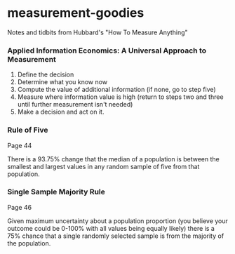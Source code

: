 # measurement-goodies

Notes and tidbits from Hubbard's "How To Measure Anything"

### Applied Information Economics: A Universal Approach to Measurement

1. Define the decision
2. Determine what you know now
3. Compute the value of additional information (if none, go to step five)
4. Measure where information value is high (return to steps two and three until further measurement isn't needed)
5. Make a decision and act on it.

### Rule of Five

Page 44

There is a 93.75% change that the median of a population is between the smallest and largest values in any random sample of five from that population.

### Single Sample Majority Rule

Page 46

Given maximum uncertainty about a population proportion (you believe your outcome could be 0-100% with all values being equally likely) there is a 75% chance that a single randomly selected sample is from the majority of the population.

